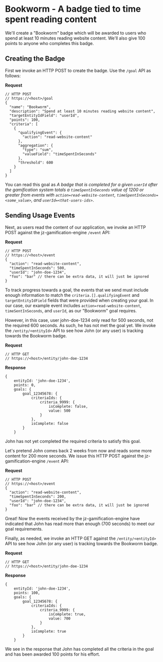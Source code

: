 
# Bookworm - A badge tied to time spent reading content
We'll create a "Bookworm" badge which will be awarded to users who spend at least 10 minutes reading website content. We'll also give 100 points to anyone who completes this badge.

## Creating the Badge
First we invoke an HTTP POST to create the badge. Use the `/goal` API as follows:

**Request**
```
// HTTP POST 
// https://<host>/goal
{
  "name": "Bookworm",
  "description": "Spend at least 10 minutes reading website content",
  "targetEntityIdField": "userId",
  "points": 100,
  "criteria": [
    {
      "qualifyingEvent": {
        "action": "read-website-content"
      },
      "aggregation": {
      	"type": "sum",
        "valueField": "timeSpentInSeconds"
      },
      "threshold": 600 
    }
  ]
}
```

You can read this goal as *A badge that is completed for a given `userId` after the gamification system totals a `timeSpentInSeconds` value of 1200 or greater from events with `action=read-website-content`, `timeSpentInSeconds=<some_value>`, and `userId=<that-users-ids>`*.

## Sending Usage Events
Next, as users read the content of our application, we invoke an HTTP POST against the jz-gamification-engine `/event` API:

**Request**
```
// HTTP POST 
// https://<host>/event
{
  "action": "read-website-content",
  "timeSpentInSeconds": 500,
  "userId": "john-doe-1234",
  "foo": "bar" // there can be extra data, it will just be ignored
}
```

To track progress towards a goal, the events that we send must include enough information to match the `criteria.[].qualifyingEvent` and `targetEntityIdField` fields that were provided when creating your goal. In our case, our example event includes `action=read-website-content`, `timeSentInSeconds`, and `userId`, as our "Bookworm" goal requires.

However, in this case, user john-doe-1234 only read for 500 seconds, not the required 600 seconds. As such, he has not met the goal yet. We invoke the `/entity/<entityId>` API to see how John (or any user) is tracking towards the Bookworm badge.

**Request**
```
// HTTP GET 
// https://<host>/entity/john-doe-1234
```

**Response**
```
{
    entityId: 'john-doe-1234',
    points: 0,
    goals: {
        goal_12345678: {
            criteriaIds: {
                criteria_9999: {
                    isComplete: false,
                    value: 500
                }
            },
            isComplete: false
        }
    }
```

John has not yet completed the required criteria to satisfy this goal.

Let's pretend John comes back 2 weeks from now and reads some more content for 200 more seconds. We issue this HTTP POST against the jz-gamification-engine `/event` API:

**Request**
```
// HTTP POST 
// https://<host>/event
{
  "action": "read-website-content",
  "timeSpentInSeconds": 200,
  "userId": "john-doe-1234",
  "foo": "bar" // there can be extra data, it will just be ignored
}
```

Great! Now the events received by the jz-gamification-engine have indicated that John has read more than enough (700 seconds) to meet our goal requirements.

Finally, as needed, we invoke an HTTP GET against the `/entity/<entityId>` API to see how John (or any user) is tracking towards the Bookworm badge.

**Request**
```
// HTTP GET 
// https://<host>/entity/john-doe-1234
```

**Response**
```
{
    entityId: 'john-doe-1234',
    points: 100,
    goals: {
        goal_12345678: {
            criteriaIds: {
                criteria_9999: {
                    isComplete: true,
                    value: 700
                }
            },
            isComplete: true
        }
    }
```

We see in the response that John has completed all the criteria in the goal and has been awarded 100 points for his effort.